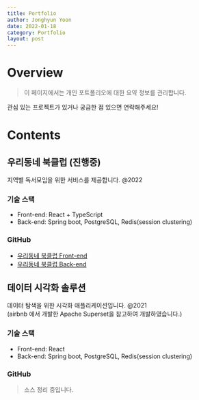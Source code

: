 ```yaml
---
title: Portfolio
author: Jonghyun Yoon
date: 2022-01-18
category: Portfolio
layout: post
---
```


# Overview
> 이 페이지에서는 개인 포트폴리오에 대한 요약 정보를 관리합니다.

관심 있는 프로젝트가 있거나 궁금한 점 있으면 연락해주세요!

# Contents
## 우리동네 북클럽 (진행중)
지역별 독서모임을 위한 서비스를 제공합니다. @2022
### 기술 스택
- Front-end: React + TypeScript  
- Back-end: Spring boot, PostgreSQL, Redis(session clustering)  

### GitHub
- [우리동네 북클럽 Front-end](https://github.com/starrything/bookclub-front)  
- [우리동네 북클럽 Back-end](https://github.com/starrything/bookclub-Back)  

## 데이터 시각화 솔루션
데이터 탐색을 위한 시각화 애플리케이션입니다. @2021
<br />
(airbnb 에서 개발한 Apache Superset을 참고하여 개발하였습니다.)
### 기술 스택
- Front-end: React  
- Back-end: Spring boot, PostgreSQL, Redis(session clustering)  

### GitHub
> 소스 정리 중입니다.
